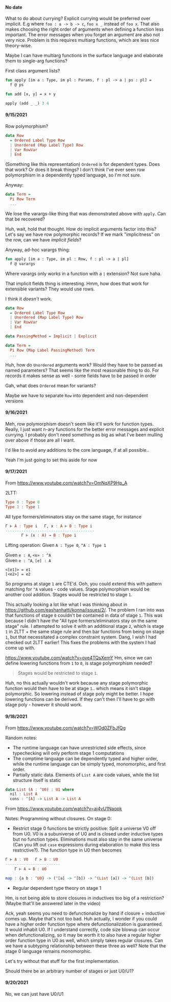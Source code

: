 #### No date

What to do about currying? Explicit currying would be preferred over implicit. E.g where `foo : a -> b -> c`, `foo x _` instead of `foo x`. That also makes choosing the right order of arguments when defining a function less important. The error messages when you forget an argument are also not very nice. Problem is this requires multiarg functions, which are less nice theory-wise.

Maybe I can have multiarg functions in the surface language and elaborate them to single-arg functions?

First class argument lists?
```sml
fun apply [im a : Type, im pl : Params, f : pl -> a | ps : pl] =
  f @ ps

fun add [x, y] = x + y

apply (add _ _) 3 4
```

#### 9/15/2021

Row polymorphism?
```haskell
data Row
  = Ordered Label Type Row
  | Unordered (Map Label Type) Row
  | Var RowVar
  | End
```
(Something like this representation) `Ordered` is for dependent types. Does that work? Or does it break things? I don't think I've ever seen row polymorphism in a dependently typed language, so I'm not sure.

Anyway:
```haskell
data Term =
  Pi Row Term
  ...
```
We lose the varargs-like thing that was demonstrated above with `apply`. Can that be recovered?

Huh, wait, hold that thought. How do implicit arguments factor into this? Let's say we have row polymorphic records? If we mark "implicitness" on the row, can we have *implicit fields*?

Anyway, ad-hoc varargs thing:
```sml
fun apply [im a : Type, im pl : Row, f : pl -> a | pl]
  f @ varargs
```
Where varargs only works in a function with a `|` extension? Not sure haha.

That implicit fields thing is interesting. Hmm, how does that work for extensible variants? They would use rows.

I think it *doesn't* work.
```haskell
data Row
  = Ordered Label Type Row
  | Unordered (Map Label Type) Row
  | Var RowVar
  | End

data PassingMethod = Implicit | Explicit

data Term =
  Pi Row (Map Label PassingMethod) Term
  ...
```

Huh, how do `Unordered` arguments work? Would they have to be passed as named parameters? That seems like the most reasonable thing to do. For records it makes sense as well - some fields have to be passed in order

Gah, what does `Ordered` mean for variants?

Maybe we have to separate `Row` into dependent and non-dependent versions

#### 9/16/2021

Meh, row polymorphism doesn't seem like it'll work for function types. Really, I just want n-ary functions for the better error messages and explicit currying. I probably don't need something as big as what I've been mulling over above if those are all I want.

I'd like to avoid any additions to the core language, if at all possible..

Yeah I'm just going to set this aside for now

#### 9/17/2021

From https://www.youtube.com/watch?v=OmNqXP9Hp_A

2LTT:
```haskell
Type 0 : Type 0
Type 1 : Type 1
```

All type formers/eliminators stay on the same stage, for instance
```haskell
Γ ⊢ A : Type i   Γ, x : A ⊢ B : Type i
---------------------------------------
       Γ ⊢ (x : A) → B : Type i
```

Lifting operation: Given `A : Type 0`, `^A : Type 1`

Given `e : A`, `<e> : ^A`\
Given `e : ^A`, `[e] : A`
```
<[e1]> = e1
[<e2>] = e2
```

So programs at stage `1` are CTE'd. Ooh, you could extend this with pattern matching for `^A` values - code values. Stage polymorphism would be another cool addition. Stages would be restricted to stage `1`.

This actually looking a lot like what I was thinking about in https://github.com/eashanhatti/konna/issues/2/. The problem I ran into was that functions of stage `0` couldn't be contained in data of stage `1`. This was because I didn't have the "All type formers/eliminators stay on the same stage" rule. I attempted to solve it with an additional stage `2`, which is stage `1` in 2LTT + the same stage rule and then bar functions from being on stage `1`, but that necessitated a complex constraint system. Dang, I wish I had checked out 2LTT earlier! This fixes the problems with the system I had come up with.

https://www.youtube.com/watch?v=ove4TQsXemY
Hm, since we can define lowering functions from `1` to `0`, is stage polymorphism needed?

> Stages would be restricted to stage `1`.

Huh, no this actually wouldn't work because any stage polymorphic function would then have to be at stage `1`.. which means it isn't stage polymorphic. So lowering instead of stage poly might be better. I hope lowering functions can be derived. If they can't then I'll have to go with stage poly - however it should work.

#### 9/18/2021

From https://www.youtube.com/watch?v=WOd0ZFbJfQg

Random notes:
* The runtime language can have unrestricted side effects, since typechecking will only perform stage 1 computations
* The comptime language can be dependently typed and higher order, while the runtime language can be simply typed, monomorphic, and first order.
* Partially static data. Elements of `List A` are code values, while the list structure itself is static
```haskell
data List (A : ^U0) : U1 where
  nil : List A
  cons : ^[A] -> List A -> List A
```

From https://www.youtube.com/watch?v=ai4vU1Naopk

Notes: Programming without closures. On stage 0:
* Restrict stage 0 functions be strictly positive: Split a universe V0 off from U0. V0 is a subuniverse of U0 and is closed under inductive types but no function types. Eliminations must also stay in the same universe (Can you lift out `case` expressions during elaboration to make this less restrictive?). The function type in U0 then becomes
```haskell
Γ ⊢ A : V0   Γ ⊢ B : U0
------------------------
    Γ ⊢ A → B : U0
```
```haskell
map : {a b : ^U0} -> (^[a] -> ^[b]) -> ^(List [a]) -> ^(List [b])
```
* Regular dependent type theory on stage 1

Hm, is not being able to store closures in inductives too big of a restriction? (Maybe that'll be answered later in the video)

Ack, yeah seems you need to defunctionalize by hand if closure + inductive comes up. Maybe that's not too bad. Huh actually, I wonder if you could have a higher order function type where defunctionalization is guaranteed. It would inhabit U0. If I understand correctly, code size blowup can occur when defunctionalizing, so it may be worth it to also have a regular higher order function type in U0 as well, which simply takes regular closures. Can we have a subtyping relationship between these three as well? Note that the stage 0 language remains monomorphic.

Let's try without that stuff for the first implementation.

Should there be an arbitrary number of stages or just U0/U1?

#### 9/20/2021

No, we can just have U0/U1